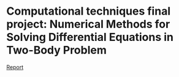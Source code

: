 # Computational techniques final project: Numerical Methods for Solving Differential Equations in Two-Body Problem

[Report](latex/document.pdf)
